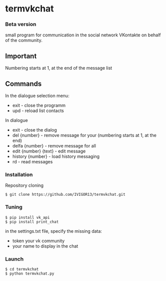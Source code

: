 # termvkchat
### Beta version
small program for communication in the social network VKontakte on behalf of the community.

## Important
Numbering starts at 1, at the end of the message list

## Commands
In the dialogue selection menu:
* exit - close the programm
* upd - reload list contacts

In dialogue
* exit - close the dialog
* del {number} - remove message for your (numbering starts at 1, at the end)
* delfa {number} - remove message for all
* edit {number} {text} - edit message
* history {number} - load history messaging
* rd - read messages

### Installation
Repository cloning
```
$ git clone https://github.com/IVIGOR13/termvkchat.git
```

### Tuning
```
$ pip install vk_api
$ pip install print_chat
```

in the settings.txt file, specify the missing data:
* token your vk community
* your name to display in the chat

### Launch
```
$ cd termvkchat
$ python termvkchat.py
```



